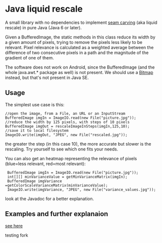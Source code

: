 Java liquid rescale
===

A small library with no dependencies to implement [seam carving](https://en.wikipedia.org/wiki/Seam_carving) (aka liquid rescale) in pure Java (Java 6 or later).

Given a BufferedImage, the static methods in this class reduce its width by a given amount of pixels, trying to remove the pixels less likely to be relevant.
Pixel relevance is calculated as a weighted average between the difference of two consecutive pixels in a path and the magnitude of the gradient of one of them.

The software does not work on Android, since the BufferedImage (and the whole java.awt.* package as well) is not present. We should use a [Bitmap](https://developer.android.com/reference/android/graphics/Bitmap.html) instead, but that's not present in Java SE.

Usage
-----

The simplest use case is this:

    //open the image, from a File, an URL or an InputStream
	BufferedImage imgIn = ImageIO.read(new File("picture.jpg"));
	//reduce the width by 125 pixels, with steps of 10 pixels
	BufferedImage imgOut = rescaleImageInSteps(imgIn,125,10);
	//save it to local filesystem
	ImageIO.write(imgOut, "JPEG", new File("rescaled.jpg"));

the greater the step (in this case 10), the more accurate but slower is the rescaling. Try yourself to see which one fits your needs.

You can also get an heatmap representing the relevance of pixels (blue=less relevant, red=most relevant):

     BufferedImage imgIn = ImageIO.read(new File("picture.jpg"));
     int[][] minVarianceValue = getMinVarianceMatrix(imgIn);
     BufferedImage imgVariance =getColorScaleVarianceMatrix(minVarianceValue);
     ImageIO.write(imgVariance, "JPEG", new File("variance_values.jpg"));

look at the Javadoc for a better explanation.

Examples and further explanaion
-------
[see here](http://jacopofar.wordpress.com/2014/10/18/seam-carving-in-pure-java/)

testing fork
